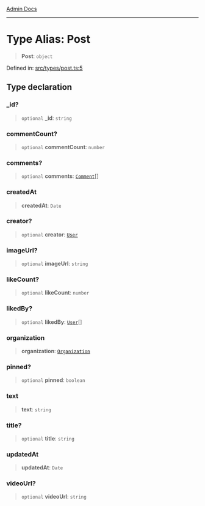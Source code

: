 [Admin Docs](/)

***

# Type Alias: Post

> **Post**: `object`

Defined in: [src/types/post.ts:5](https://github.com/PalisadoesFoundation/talawa-admin/blob/main/src/types/post.ts#L5)

## Type declaration

### \_id?

> `optional` **\_id**: `string`

### commentCount?

> `optional` **commentCount**: `number`

### comments?

> `optional` **comments**: [`Comment`](../../comment/type-aliases/Comment.md)[]

### createdAt

> **createdAt**: `Date`

### creator?

> `optional` **creator**: [`User`](../../user/type-aliases/User.md)

### imageUrl?

> `optional` **imageUrl**: `string`

### likeCount?

> `optional` **likeCount**: `number`

### likedBy?

> `optional` **likedBy**: [`User`](../../user/type-aliases/User.md)[]

### organization

> **organization**: [`Organization`](../../organization/type-aliases/Organization.md)

### pinned?

> `optional` **pinned**: `boolean`

### text

> **text**: `string`

### title?

> `optional` **title**: `string`

### updatedAt

> **updatedAt**: `Date`

### videoUrl?

> `optional` **videoUrl**: `string`
